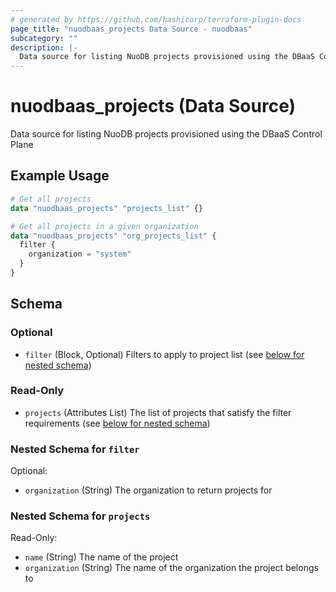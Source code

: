 ```yaml
---
# generated by https://github.com/hashicorp/terraform-plugin-docs
page_title: "nuodbaas_projects Data Source - nuodbaas"
subcategory: ""
description: |-
  Data source for listing NuoDB projects provisioned using the DBaaS Control Plane
---
```


# nuodbaas_projects (Data Source)

Data source for listing NuoDB projects provisioned using the DBaaS Control Plane

## Example Usage

```terraform
# Get all projects
data "nuodbaas_projects" "projects_list" {}

# Get all projects in a given organization
data "nuodbaas_projects" "org_projects_list" {
  filter {
    organization = "system"
  }
}
```

<!-- schema generated by tfplugindocs -->
## Schema

### Optional

- `filter` (Block, Optional) Filters to apply to project list (see [below for nested schema](#nestedblock--filter))

### Read-Only

- `projects` (Attributes List) The list of projects that satisfy the filter requirements (see [below for nested schema](#nestedatt--projects))

<a id="nestedblock--filter"></a>
### Nested Schema for `filter`

Optional:

- `organization` (String) The organization to return projects for


<a id="nestedatt--projects"></a>
### Nested Schema for `projects`

Read-Only:

- `name` (String) The name of the project
- `organization` (String) The name of the organization the project belongs to
